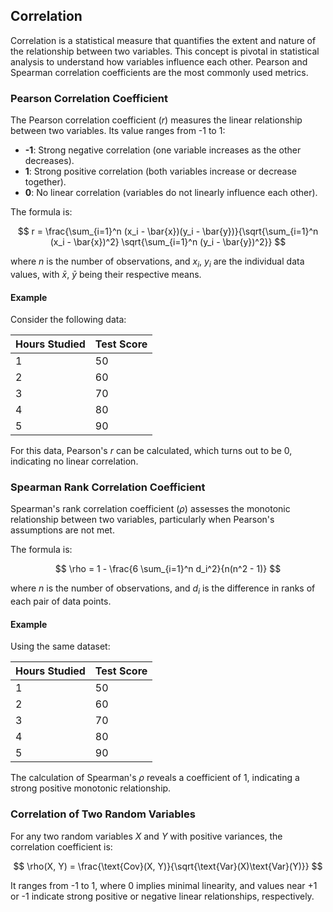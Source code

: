 ## Correlation

Correlation is a statistical measure that quantifies the extent and nature of the relationship between two variables. This concept is pivotal in statistical analysis to understand how variables influence each other. Pearson and Spearman correlation coefficients are the most commonly used metrics.

### Pearson Correlation Coefficient

The Pearson correlation coefficient ($r$) measures the linear relationship between two variables. Its value ranges from -1 to 1:

- **-1**: Strong negative correlation (one variable increases as the other decreases).
- **1**: Strong positive correlation (both variables increase or decrease together).
- **0**: No linear correlation (variables do not linearly influence each other).

The formula is:

$$
r = \frac{\sum_{i=1}^n (x_i - \bar{x})(y_i - \bar{y})}{\sqrt{\sum_{i=1}^n (x_i - \bar{x})^2} \sqrt{\sum_{i=1}^n (y_i - \bar{y})^2}}
$$

where $n$ is the number of observations, and $x_i$, $y_i$ are the individual data values, with $\bar{x}$, $\bar{y}$ being their respective means.

#### Example

Consider the following data:

| Hours Studied | Test Score |
|---------------|------------|
| 1             | 50         |
| 2             | 60         |
| 3             | 70         |
| 4             | 80         |
| 5             | 90         |

For this data, Pearson's $r$ can be calculated, which turns out to be 0, indicating no linear correlation.

### Spearman Rank Correlation Coefficient

Spearman's rank correlation coefficient ($\rho$) assesses the monotonic relationship between two variables, particularly when Pearson's assumptions are not met.

The formula is:

$$
\rho = 1 - \frac{6 \sum_{i=1}^n d_i^2}{n(n^2 - 1)}
$$

where $n$ is the number of observations, and $d_i$ is the difference in ranks of each pair of data points.

#### Example

Using the same dataset:

| Hours Studied | Test Score |
|---------------|------------|
| 1             | 50         |
| 2             | 60         |
| 3             | 70         |
| 4             | 80         |
| 5             | 90         |

The calculation of Spearman's $\rho$ reveals a coefficient of 1, indicating a strong positive monotonic relationship.

### Correlation of Two Random Variables

For any two random variables $X$ and $Y$ with positive variances, the correlation coefficient is:

$$
\rho(X, Y) = \frac{\text{Cov}(X, Y)}{\sqrt{\text{Var}(X)\text{Var}(Y)}}
$$

It ranges from -1 to 1, where 0 implies minimal linearity, and values near +1 or -1 indicate strong positive or negative linear relationships, respectively.
